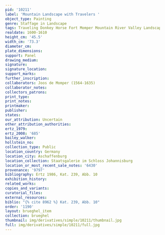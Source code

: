 ```yaml
---
pid: '10211'
label: 'Mountain Landscape with Travelers '
object_type: Painting
genre: Staffage in Landscape
tags: Traveling Donkey Horse Fort Momper Mountain River Valley Landscape
realdate: 1600-1610
height_cm: '45.5'
width_cm: '73.3'
diameter_cm: 
plate_dimensions: 
support: Panel
drawing_medium: 
signature: 
signature_location: 
support_marks: 
further_inscription: 
collaborators: Joos de Momper (1564-1635)
collaborator_notes: 
collectors_patrons: 
print_type: 
print_notes: 
printmaker: 
publisher: 
states: 
our_attribution: Uncertain
other_attribution_authorities: 
ertz_1979: 
ertz_2008: '685'
bailey_walker: 
hollstein_no: 
collection_type: Public
location_country: Germany
location_city: Aschaffenburg
location_collection: Staatsgalerie im Schloss Johannisburg
location_or_most_recent_sale_notes: '6430'
provenance: '9797'
bibliography: Ertz 1986, Kat. 239, Abb. 10
exhibition_history: 
related_works: 
copies_and_variants: 
curatorial_files: 
external_resources: 
biblio: "{% cite 8962 %} Kat. 239, Abb. 10"
order: '1190'
layout: brueghel_item
collection: brueghel
thumbnail: img/derivatives/simple/10211/thumbnail.jpg
full: img/derivatives/simple/10211/full.jpg
---
```

